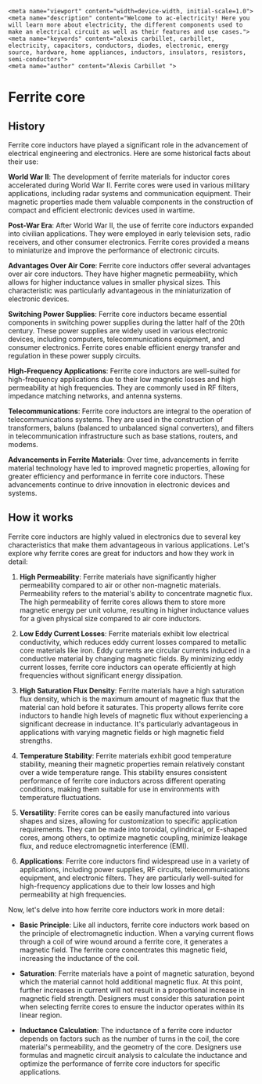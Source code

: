     <meta name="viewport" content="width=device-width, initial-scale=1.0">
    <meta name="description" content="Welcome to ac-electricity! Here you will learn more about electricity, the different components used to make an electrical circuit as well as their features and use cases.">
    <meta name="keywords" content="alexis carbillet, carbillet, electricity, capacitors, conductors, diodes, electronic, energy source, hardware, home appliances, inductors, insulators, resistors, semi-conductors">
    <meta name="author" content="Alexis Carbillet ">
</head>

# Ferrite core

## History

Ferrite core inductors have played a significant role in the advancement of electrical engineering and electronics. Here are some historical facts about their use:

**World War II**: The development of ferrite materials for inductor cores accelerated during World War II. Ferrite cores were used in various military applications, including radar systems and communication equipment. Their magnetic properties made them valuable components in the construction of compact and efficient electronic devices used in wartime.

**Post-War Era**: After World War II, the use of ferrite core inductors expanded into civilian applications. They were employed in early television sets, radio receivers, and other consumer electronics. Ferrite cores provided a means to miniaturize and improve the performance of electronic circuits.

**Advantages Over Air Core**: Ferrite core inductors offer several advantages over air core inductors. They have higher magnetic permeability, which allows for higher inductance values in smaller physical sizes. This characteristic was particularly advantageous in the miniaturization of electronic devices.

**Switching Power Supplies**: Ferrite core inductors became essential components in switching power supplies during the latter half of the 20th century. These power supplies are widely used in various electronic devices, including computers, telecommunications equipment, and consumer electronics. Ferrite cores enable efficient energy transfer and regulation in these power supply circuits.

**High-Frequency Applications**: Ferrite core inductors are well-suited for high-frequency applications due to their low magnetic losses and high permeability at high frequencies. They are commonly used in RF filters, impedance matching networks, and antenna systems.

**Telecommunications**: Ferrite core inductors are integral to the operation of telecommunications systems. They are used in the construction of transformers, baluns (balanced to unbalanced signal converters), and filters in telecommunication infrastructure such as base stations, routers, and modems.

**Advancements in Ferrite Materials**: Over time, advancements in ferrite material technology have led to improved magnetic properties, allowing for greater efficiency and performance in ferrite core inductors. These advancements continue to drive innovation in electronic devices and systems.

## How it works

Ferrite core inductors are highly valued in electronics due to several key characteristics that make them advantageous in various applications. Let's explore why ferrite cores are great for inductors and how they work in detail:

1. **High Permeability**: Ferrite materials have significantly higher permeability compared to air or other non-magnetic materials. Permeability refers to the material's ability to concentrate magnetic flux. The high permeability of ferrite cores allows them to store more magnetic energy per unit volume, resulting in higher inductance values for a given physical size compared to air core inductors.

2. **Low Eddy Current Losses**: Ferrite materials exhibit low electrical conductivity, which reduces eddy current losses compared to metallic core materials like iron. Eddy currents are circular currents induced in a conductive material by changing magnetic fields. By minimizing eddy current losses, ferrite core inductors can operate efficiently at high frequencies without significant energy dissipation.

3. **High Saturation Flux Density**: Ferrite materials have a high saturation flux density, which is the maximum amount of magnetic flux that the material can hold before it saturates. This property allows ferrite core inductors to handle high levels of magnetic flux without experiencing a significant decrease in inductance. It's particularly advantageous in applications with varying magnetic fields or high magnetic field strengths.

4. **Temperature Stability**: Ferrite materials exhibit good temperature stability, meaning their magnetic properties remain relatively constant over a wide temperature range. This stability ensures consistent performance of ferrite core inductors across different operating conditions, making them suitable for use in environments with temperature fluctuations.

5. **Versatility**: Ferrite cores can be easily manufactured into various shapes and sizes, allowing for customization to specific application requirements. They can be made into toroidal, cylindrical, or E-shaped cores, among others, to optimize magnetic coupling, minimize leakage flux, and reduce electromagnetic interference (EMI).

6. **Applications**: Ferrite core inductors find widespread use in a variety of applications, including power supplies, RF circuits, telecommunications equipment, and electronic filters. They are particularly well-suited for high-frequency applications due to their low losses and high permeability at high frequencies.

Now, let's delve into how ferrite core inductors work in more detail:

- **Basic Principle**: Like all inductors, ferrite core inductors work based on the principle of electromagnetic induction. When a varying current flows through a coil of wire wound around a ferrite core, it generates a magnetic field. The ferrite core concentrates this magnetic field, increasing the inductance of the coil.

- **Saturation**: Ferrite materials have a point of magnetic saturation, beyond which the material cannot hold additional magnetic flux. At this point, further increases in current will not result in a proportional increase in magnetic field strength. Designers must consider this saturation point when selecting ferrite cores to ensure the inductor operates within its linear region.

- **Inductance Calculation**: The inductance of a ferrite core inductor depends on factors such as the number of turns in the coil, the core material's permeability, and the geometry of the core. Designers use formulas and magnetic circuit analysis to calculate the inductance and optimize the performance of ferrite core inductors for specific applications.
